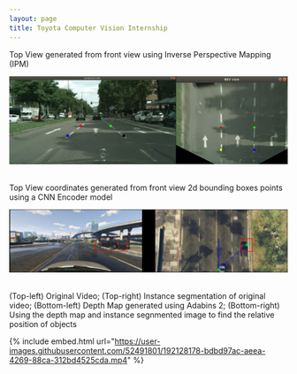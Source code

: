 ```yaml
---
layout: page
title: Toyota Computer Vision Internship
---
```


Top View generated from front view using Inverse Perspective Mapping (IPM)

![IPM_photo](/assets/IPM_comb.jpg) <br /> <br />

Top View coordinates generated from front view 2d bounding boxes points using a CNN Encoder model

![mapping_photo](/assets/top_map_2.png) <br /> <br />

(Top-left) Original Video; (Top-right) Instance segmentation of original video; (Bottom-left) Depth Map generated using Adabins 2; (Bottom-right) Using the depth map and instance segnmented image to find the relative position of objects

{% include embed.html url="https://user-images.githubusercontent.com/52491801/192128178-bdbd97ac-aeea-4269-88ca-312bd4525cda.mp4" %}



